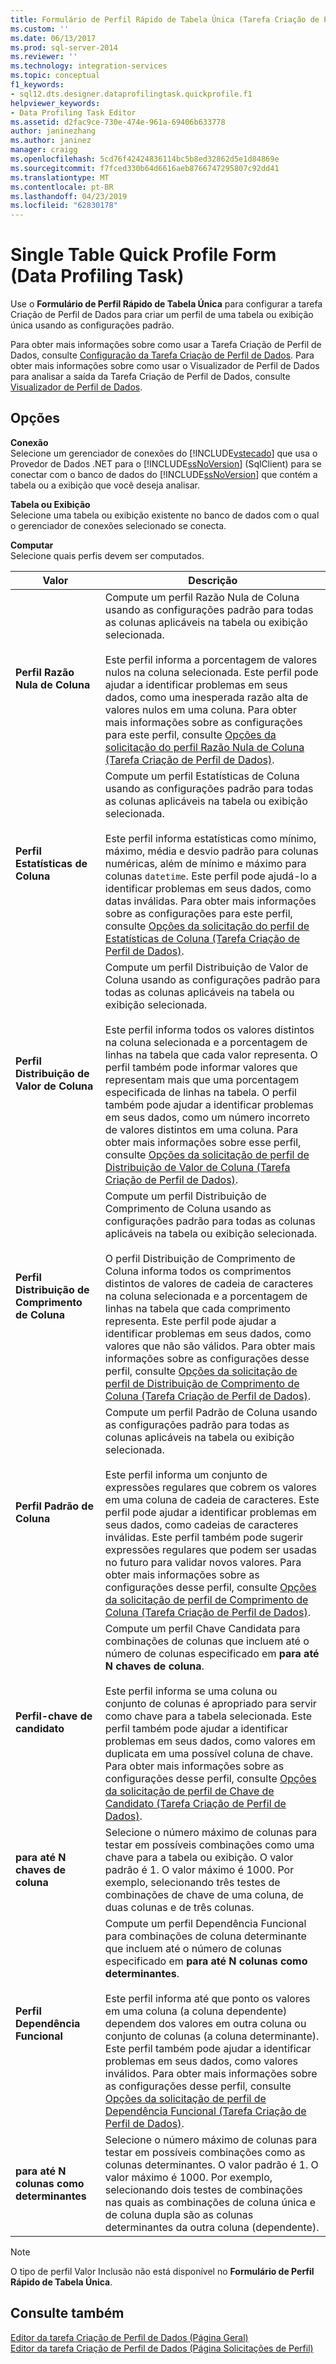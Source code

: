 ```yaml
---
title: Formulário de Perfil Rápido de Tabela Única (Tarefa Criação de Perfil de Dados) | Microsoft Docs
ms.custom: ''
ms.date: 06/13/2017
ms.prod: sql-server-2014
ms.reviewer: ''
ms.technology: integration-services
ms.topic: conceptual
f1_keywords:
- sql12.dts.designer.dataprofilingtask.quickprofile.f1
helpviewer_keywords:
- Data Profiling Task Editor
ms.assetid: d2fac9ce-730e-474e-961a-69406b633778
author: janinezhang
ms.author: janinez
manager: craigg
ms.openlocfilehash: 5cd76f42424836114bc5b8ed32862d5e1d84869e
ms.sourcegitcommit: f7fced330b64d6616aeb8766747295807c92dd41
ms.translationtype: MT
ms.contentlocale: pt-BR
ms.lasthandoff: 04/23/2019
ms.locfileid: "62830178"
---
```

# <a name="single-table-quick-profile-form-data-profiling-task"></a>Single Table Quick Profile Form (Data Profiling Task)
  Use o **Formulário de Perfil Rápido de Tabela Única** para configurar a tarefa Criação de Perfil de Dados para criar um perfil de uma tabela ou exibição única usando as configurações padrão.  
  
 Para obter mais informações sobre como usar a Tarefa Criação de Perfil de Dados, consulte [Configuração da Tarefa Criação de Perfil de Dados](data-profiling-task.md). Para obter mais informações sobre como usar o Visualizador de Perfil de Dados para analisar a saída da Tarefa Criação de Perfil de Dados, consulte [Visualizador de Perfil de Dados](data-profile-viewer.md).  
  
## <a name="options"></a>Opções  
 **Conexão**  
 Selecione um gerenciador de conexões do [!INCLUDE[vstecado](../../includes/vstecado-md.md)] que usa o Provedor de Dados .NET para o [!INCLUDE[ssNoVersion](../../includes/ssnoversion-md.md)] (SqlClient) para se conectar com o banco de dados do [!INCLUDE[ssNoVersion](../../includes/ssnoversion-md.md)] que contém a tabela ou a exibição que você deseja analisar.  
  
 **Tabela ou Exibição**  
 Selecione uma tabela ou exibição existente no banco de dados com o qual o gerenciador de conexões selecionado se conecta.  
  
 **Computar**  
 Selecione quais perfis devem ser computados.  
  
|Valor|Descrição|  
|-----------|-----------------|  
|**Perfil Razão Nula de Coluna**|Compute um perfil Razão Nula de Coluna usando as configurações padrão para todas as colunas aplicáveis na tabela ou exibição selecionada.<br /><br /> Este perfil informa a porcentagem de valores nulos na coluna selecionada. Este perfil pode ajudar a identificar problemas em seus dados, como uma inesperada razão alta de valores nulos em uma coluna. Para obter mais informações sobre as configurações para este perfil, consulte [Opções da solicitação do perfil Razão Nula de Coluna &#40;Tarefa Criação de Perfil de Dados&#41;](column-null-ratio-profile-request-options-data-profiling-task.md).|  
|**Perfil Estatísticas de Coluna**|Compute um perfil Estatísticas de Coluna usando as configurações padrão para todas as colunas aplicáveis na tabela ou exibição selecionada.<br /><br /> Este perfil informa estatísticas como mínimo, máximo, média e desvio padrão para colunas numéricas, além de mínimo e máximo para colunas `datetime`. Este perfil pode ajudá-lo a identificar problemas em seus dados, como datas inválidas. Para obter mais informações sobre as configurações para este perfil, consulte [Opções da solicitação do perfil de Estatísticas de Coluna &#40;Tarefa Criação de Perfil de Dados&#41;](column-statistics-profile-request-options-data-profiling-task.md).|  
|**Perfil Distribuição de Valor de Coluna**|Compute um perfil Distribuição de Valor de Coluna usando as configurações padrão para todas as colunas aplicáveis na tabela ou exibição selecionada.<br /><br /> Este perfil informa todos os valores distintos na coluna selecionada e a porcentagem de linhas na tabela que cada valor representa. O perfil também pode informar valores que representam mais que uma porcentagem especificada de linhas na tabela. O perfil também pode ajudar a identificar problemas em seus dados, como um número incorreto de valores distintos em uma coluna. Para obter mais informações sobre esse perfil, consulte [Opções da solicitação de perfil de Distribuição de Valor de Coluna &#40;Tarefa Criação de Perfil de Dados&#41;](column-value-distribution-profile-request-options-data-profiling-task.md).|  
|**Perfil Distribuição de Comprimento de Coluna**|Compute um perfil Distribuição de Comprimento de Coluna usando as configurações padrão para todas as colunas aplicáveis na tabela ou exibição selecionada.<br /><br /> O perfil Distribuição de Comprimento de Coluna informa todos os comprimentos distintos de valores de cadeia de caracteres na coluna selecionada e a porcentagem de linhas na tabela que cada comprimento representa. Este perfil pode ajudar a identificar problemas em seus dados, como valores que não são válidos. Para obter mais informações sobre as configurações desse perfil, consulte [Opções da solicitação de perfil de Distribuição de Comprimento de Coluna &#40;Tarefa Criação de Perfil de Dados&#41;](column-length-distribution-profile-request-options-data-profiling-task.md).|  
|**Perfil Padrão de Coluna**|Compute um perfil Padrão de Coluna usando as configurações padrão para todas as colunas aplicáveis na tabela ou exibição selecionada.<br /><br /> Este perfil informa um conjunto de expressões regulares que cobrem os valores em uma coluna de cadeia de caracteres. Este perfil pode ajudar a identificar problemas em seus dados, como cadeias de caracteres inválidas. Este perfil também pode sugerir expressões regulares que podem ser usadas no futuro para validar novos valores. Para obter mais informações sobre as configurações desse perfil, consulte [Opções da solicitação de perfil de Comprimento de Coluna &#40;Tarefa Criação de Perfil de Dados&#41;](column-pattern-profile-request-options-data-profiling-task.md).|  
|**Perfil-chave de candidato**|Compute um perfil Chave Candidata para combinações de colunas que incluem até o número de colunas especificado em **para até N chaves de coluna**.<br /><br /> Este perfil informa se uma coluna ou conjunto de colunas é apropriado para servir como chave para a tabela selecionada. Este perfil também pode ajudar a identificar problemas em seus dados, como valores em duplicata em uma possível coluna de chave. Para obter mais informações sobre as configurações desse perfil, consulte [Opções da solicitação de perfil de Chave de Candidato &#40;Tarefa Criação de Perfil de Dados&#41;](candidate-key-profile-request-options-data-profiling-task.md).|  
|**para até N chaves de coluna**|Selecione o número máximo de colunas para testar em possíveis combinações como uma chave para a tabela ou exibição. O valor padrão é 1. O valor máximo é 1000. Por exemplo, selecionando três testes de combinações de chave de uma coluna, de duas colunas e de três colunas.|  
|**Perfil Dependência Funcional**|Compute um perfil Dependência Funcional para combinações de coluna determinante que incluem até o número de colunas especificado em **para até N colunas como determinantes**.<br /><br /> Este perfil informa até que ponto os valores em uma coluna (a coluna dependente) dependem dos valores em outra coluna ou conjunto de colunas (a coluna determinante). Este perfil também pode ajudar a identificar problemas em seus dados, como valores inválidos. Para obter mais informações sobre as configurações desse perfil, consulte [Opções da solicitação de perfil de Dependência Funcional &#40;Tarefa Criação de Perfil de Dados&#41;](functional-dependency-profile-request-options-data-profiling-task.md).|  
|**para até N colunas como determinantes**|Selecione o número máximo de colunas para testar em possíveis combinações como as colunas determinantes. O valor padrão é 1. O valor máximo é 1000. Por exemplo, selecionando dois testes de combinações nas quais as combinações de coluna única e de coluna dupla são as colunas determinantes da outra coluna (dependente).|  
  
> [!NOTE]  
>  O tipo de perfil Valor Inclusão não está disponível no **Formulário de Perfil Rápido de Tabela Única**.  
  
## <a name="see-also"></a>Consulte também  
 [Editor da tarefa Criação de Perfil de Dados &#40;Página Geral&#41;](../general-page-of-integration-services-designers-options.md)   
 [Editor da tarefa Criação de Perfil de Dados &#40;Página Solicitações de Perfil&#41;](data-profiling-task-editor-profile-requests-page.md)  
  
  
